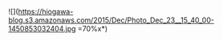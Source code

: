 <!--
{
  "title": "DFS/BFS in Haskell",
  "date": "1969-12-31T15:00:00.000Z",
  "category": "",
  "tags": [
    "haskell",
    "graph"
  ],
  "draft": true
}
-->

![](https://hiogawa-blog.s3.amazonaws.com/2015/Dec/Photo_Dec_23__15_40_00-1450853032404.jpg =70%x*)
